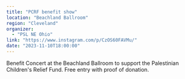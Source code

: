 ```yaml
---
title: "PCRF benefit show"
location: "Beachland Ballroom"
region: "Cleveland"
organizer:
  - "PSL NE Ohio"
link: "https://www.instagram.com/p/CzOS60FAVMu/"
date: "2023-11-10T18:00:00"
---
```


Benefit Concert at the Beachland Ballroom to support the Palestinian Children's Relief Fund. Free entry with proof of donation.
